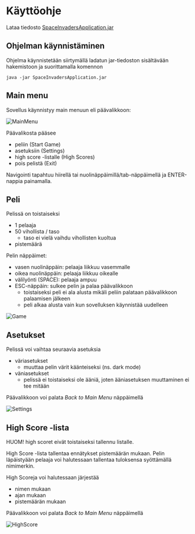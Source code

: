# Käyttöohje

Lataa tiedosto [SpaceInvadersApplication.jar](https://github.com/asianomainen/ot-harjoitustyo/releases/tag/viikko5_v2)

## Ohjelman käynnistäminen

Ohjelma käynnistetään siirtymällä ladatun jar-tiedoston sisältävään hakemistoon ja suorittamalla komennon

```
java -jar SpaceInvadersApplication.jar
```
## Main menu

Sovellus käynnistyy main menuun eli päävalikkoon:

![MainMenu](https://user-images.githubusercontent.com/46067482/117039263-40e91b00-ad11-11eb-92c5-ed98d769e9d9.png)

Päävalikosta pääsee
- peliin (Start Game)
- asetuksiin (Settings)
- high score -listalle (High Scores)
- pois pelistä (Exit)

Navigointi tapahtuu hiirellä tai nuolinäppäimillä/tab-näppäimellä ja ENTER-nappia painamalla.

## Peli

Pelissä on toistaiseksi
- 1 pelaaja
- 50 vihollista / taso
  - taso ei vielä vaihdu vihollisten kuoltua
- pistemäärä

Pelin näppäimet:
- vasen nuolinäppäin: pelaaja liikkuu vasemmalle
- oikea nuolinäppäin: pelaaja liikkuu oikealle 
- välilyönti (SPACE): pelaaja ampuu
- ESC-näppäin: sulkee pelin ja palaa päävalikkoon
  - toistaiseksi peli ei ala alusta mikäli peliin palataan päävalikkoon palaamisen jälkeen
  - peli alkaa alusta vain kun sovelluksen käynnistää uudelleen

![Game](https://user-images.githubusercontent.com/46067482/117040208-51e65c00-ad12-11eb-989c-b11f4ff7275b.png)

## Asetukset

Pelissä voi vaihtaa seuraavia asetuksia
- väriasetukset
  - muuttaa pelin värit käänteiseksi (ns. dark mode)
- väniasetukset
  - pelissä ei toistaiseksi ole ääniä, joten ääniasetuksen muuttaminen ei tee mitään

Päävalikkoon voi palata _Back to Main Menu_ näppäimellä

![Settings](https://user-images.githubusercontent.com/46067482/117041534-a807cf00-ad13-11eb-83f0-8cd13d2e09a9.png)

## High Score -lista

HUOM! high scoret eivät toistaiseksi tallennu listalle.

High Score -lista tallentaa ennätykset pistemäärän mukaan. Pelin läpäistyään pelaaja voi halutessaan tallentaa tuloksensa syöttämällä nimimerkin.

High Scoreja voi halutessaan järjestää

- nimen mukaan
- ajan mukaan
- pistemäärän mukaan

Päävalikkoon voi palata _Back to Main Menu_ näppäimellä

![HighScore](https://user-images.githubusercontent.com/46067482/117042225-5ca1f080-ad14-11eb-887f-5522ba8c2af6.png)
